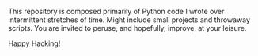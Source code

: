 This repository is composed primarily of Python code I wrote over intermittent stretches of time. Might include small projects and throwaway scripts. You are invited to peruse, and hopefully, improve, at your leisure.

Happy Hacking!

